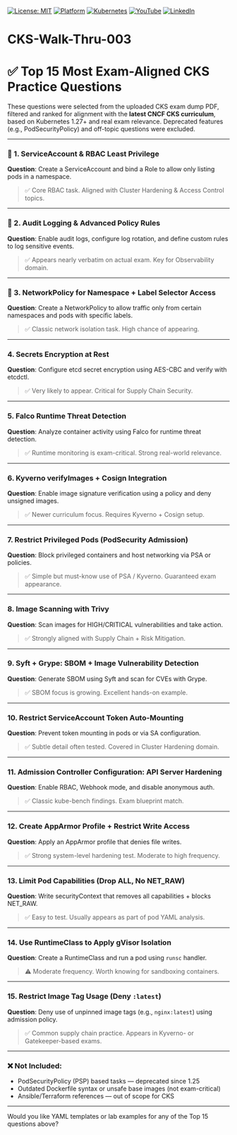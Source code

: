 [![License: MIT](https://img.shields.io/badge/License-MIT-blue.svg)](LICENSE)
[![Platform](https://img.shields.io/badge/platform-Ubuntu%2022.04%2B-lightgrey)](#)
[![Kubernetes](https://img.shields.io/badge/Kubernetes-MicroK8s%20%7C%20kubeadm-blue)](#)
[![YouTube](https://img.shields.io/badge/YouTube-TechShorts-red)](https://www.youtube.com/@adaribain)
[![LinkedIn](https://img.shields.io/badge/LinkedIn-Adari%20Bain-blue)](https://www.linkedin.com/in/adari-bain-298924152/)


# CKS-Walk-Thru-003

# ✅ Top 15 Most Exam-Aligned CKS Practice Questions 

These questions were selected from the uploaded CKS exam dump PDF, filtered and ranked for alignment with the **latest CNCF CKS curriculum**, based on Kubernetes 1.27+ and real exam relevance. Deprecated features (e.g., PodSecurityPolicy) and off-topic questions were excluded.

---

### 🥇 1. **ServiceAccount & RBAC Least Privilege**

**Question**: Create a ServiceAccount and bind a Role to allow only listing pods in a namespace.

> ✅ Core RBAC task. Aligned with Cluster Hardening & Access Control topics.

---

### 🥈 2. **Audit Logging & Advanced Policy Rules**

**Question**: Enable audit logs, configure log rotation, and define custom rules to log sensitive events.

> ✅ Appears nearly verbatim on actual exam. Key for Observability domain.

---

### 🥉 3. **NetworkPolicy for Namespace + Label Selector Access**

**Question**: Create a NetworkPolicy to allow traffic only from certain namespaces and pods with specific labels.

> ✅ Classic network isolation task. High chance of appearing.

---

### 4. **Secrets Encryption at Rest**

**Question**: Configure etcd secret encryption using AES-CBC and verify with etcdctl.

> ✅ Very likely to appear. Critical for Supply Chain Security.

---

### 5. **Falco Runtime Threat Detection**

**Question**: Analyze container activity using Falco for runtime threat detection.

> ✅ Runtime monitoring is exam-critical. Strong real-world relevance.

---

### 6. **Kyverno verifyImages + Cosign Integration**

**Question**: Enable image signature verification using a policy and deny unsigned images.

> ✅ Newer curriculum focus. Requires Kyverno + Cosign setup.

---

### 7. **Restrict Privileged Pods (PodSecurity Admission)**

**Question**: Block privileged containers and host networking via PSA or policies.

> ✅ Simple but must-know use of PSA / Kyverno. Guaranteed exam appearance.

---

### 8. **Image Scanning with Trivy**

**Question**: Scan images for HIGH/CRITICAL vulnerabilities and take action.

> ✅ Strongly aligned with Supply Chain + Risk Mitigation.

---

### 9. **Syft + Grype: SBOM + Image Vulnerability Detection**

**Question**: Generate SBOM using Syft and scan for CVEs with Grype.

> ✅ SBOM focus is growing. Excellent hands-on example.

---

### 10. **Restrict ServiceAccount Token Auto-Mounting**

**Question**: Prevent token mounting in pods or via SA configuration.

> ✅ Subtle detail often tested. Covered in Cluster Hardening domain.

---

### 11. **Admission Controller Configuration: API Server Hardening**

**Question**: Enable RBAC, Webhook mode, and disable anonymous auth.

> ✅ Classic kube-bench findings. Exam blueprint match.

---

### 12. **Create AppArmor Profile + Restrict Write Access**

**Question**: Apply an AppArmor profile that denies file writes.

> ✅ Strong system-level hardening test. Moderate to high frequency.

---

### 13. **Limit Pod Capabilities (Drop ALL, No NET\_RAW)**

**Question**: Write securityContext that removes all capabilities + blocks NET\_RAW.

> ✅ Easy to test. Usually appears as part of pod YAML analysis.

---

### 14. **Use RuntimeClass to Apply gVisor Isolation**

**Question**: Create a RuntimeClass and run a pod using `runsc` handler.

> ⚠️ Moderate frequency. Worth knowing for sandboxing containers.

---

### 15. **Restrict Image Tag Usage (Deny `:latest`)**

**Question**: Deny use of unpinned image tags (e.g., `nginx:latest`) using admission policy.

> ✅ Common supply chain practice. Appears in Kyverno- or Gatekeeper-based exams.

---

### ❌ Not Included:

* PodSecurityPolicy (PSP) based tasks — deprecated since 1.25
* Outdated Dockerfile syntax or unsafe base images (not exam-critical)
* Ansible/Terraform references — out of scope for CKS

---

Would you like YAML templates or lab examples for any of the Top 15 questions above?
